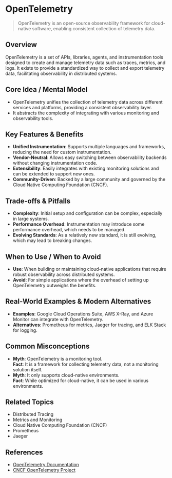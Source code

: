 # OpenTelemetry

> OpenTelemetry is an open-source observability framework for cloud-native software, enabling consistent collection of telemetry data.

## Overview
OpenTelemetry is a set of APIs, libraries, agents, and instrumentation tools designed to create and manage telemetry data such as traces, metrics, and logs. It exists to provide a standardized way to collect and export telemetry data, facilitating observability in distributed systems.

## Core Idea / Mental Model
- OpenTelemetry unifies the collection of telemetry data across different services and platforms, providing a consistent observability layer.
- It abstracts the complexity of integrating with various monitoring and observability tools.

## Key Features & Benefits
- **Unified Instrumentation**: Supports multiple languages and frameworks, reducing the need for custom instrumentation.
- **Vendor-Neutral**: Allows easy switching between observability backends without changing instrumentation code.
- **Extensibility**: Easily integrates with existing monitoring solutions and can be extended to support new ones.
- **Community-Driven**: Backed by a large community and governed by the Cloud Native Computing Foundation (CNCF).

## Trade-offs & Pitfalls
- **Complexity**: Initial setup and configuration can be complex, especially in large systems.
- **Performance Overhead**: Instrumentation may introduce some performance overhead, which needs to be managed.
- **Evolving Standards**: As a relatively new standard, it is still evolving, which may lead to breaking changes.

## When to Use / When to Avoid
- **Use**: When building or maintaining cloud-native applications that require robust observability across distributed systems.
- **Avoid**: For simple applications where the overhead of setting up OpenTelemetry outweighs the benefits.

## Real-World Examples & Modern Alternatives
- **Examples**: Google Cloud Operations Suite, AWS X-Ray, and Azure Monitor can integrate with OpenTelemetry.
- **Alternatives**: Prometheus for metrics, Jaeger for tracing, and ELK Stack for logging.

## Common Misconceptions
- **Myth**: OpenTelemetry is a monitoring tool.  
  **Fact**: It is a framework for collecting telemetry data, not a monitoring solution itself.
- **Myth**: It only supports cloud-native environments.  
  **Fact**: While optimized for cloud-native, it can be used in various environments.

## Related Topics
- Distributed Tracing
- Metrics and Monitoring
- Cloud Native Computing Foundation (CNCF)
- Prometheus
- Jaeger

## References
- [OpenTelemetry Documentation](https://opentelemetry.io/docs/)
- [CNCF OpenTelemetry Project](https://www.cncf.io/projects/opentelemetry/)